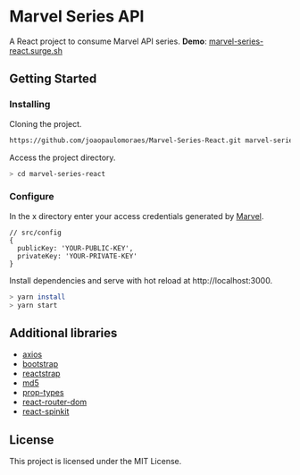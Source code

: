# Marvel Series API

A React project to consume Marvel API series.
**Demo**: [marvel-series-react.surge.sh](marvel-series-react.surge.sh) 

## Getting Started

### Installing

Cloning the project.
```bash
https://github.com/joaopaulomoraes/Marvel-Series-React.git marvel-series-react
```

Access the project directory.
```bash
> cd marvel-series-react
```

### Configure
In the x directory enter your access credentials generated by [Marvel](https://developer.marvel.com/).
```
// src/config
{
  publicKey: 'YOUR-PUBLIC-KEY',
  privateKey: 'YOUR-PRIVATE-KEY'
}
```

Install dependencies and serve with hot reload at http://localhost:3000.
```bash
> yarn install
> yarn start
```

## Additional libraries
- [axios](https://github.com/axios/axios)
- [bootstrap](https://github.com/twbs/bootstrap)
- [reactstrap](https://github.com/reactstrap/reactstrap)
- [md5](https://github.com/pvorb/node-md5)
- [prop-types](https://github.com/facebook/prop-types)
- [react-router-dom](https://github.com/ReactTraining/react-router/tree/master/packages/react-router-dom)
- [react-spinkit](https://github.com/KyleAMathews/react-spinkit)

## License

This project is licensed under the MIT License.
